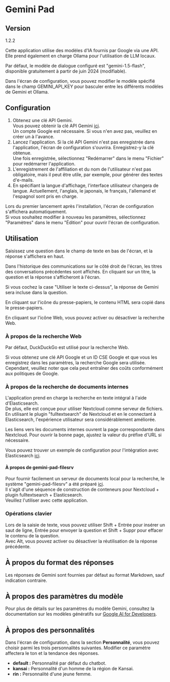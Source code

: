 # Gemini Pad

## Version
1.2.2

Cette application utilise des modèles d'IA fournis par Google via une API.  
Elle prend également en charge Ollama pour l'utilisation de LLM locaux.

Par défaut, le modèle de dialogue configuré est "gemini-1.5-flash", disponible gratuitement à partir de juin 2024 (modifiable).

Dans l'écran de configuration, vous pouvez modifier le modèle spécifié dans le champ GEMINI_API_KEY pour basculer entre les différents modèles de Gemini et Ollama.

## Configuration

1. Obtenez une clé API Gemini.  
   Vous pouvez obtenir la clé API Gemini [ici](https://aistudio.google.com/app/prompts/new_freeform).  
   Un compte Google est nécessaire. Si vous n'en avez pas, veuillez en créer un à l'avance.
2. Lancez l'application. Si la clé API Gemini n'est pas enregistrée dans l'application, l'écran de configuration s'ouvrira. Enregistrez-y la clé obtenue.  
   Une fois enregistrée, sélectionnez "Redémarrer" dans le menu "Fichier" pour redémarrer l'application.
3. L'enregistrement de l'affiliation et du nom de l'utilisateur n'est pas obligatoire, mais il peut être utile, par exemple, pour générer des textes d'e-mails.
4. En spécifiant la langue d'affichage, l'interface utilisateur changera de langue. Actuellement, l'anglais, le japonais, le français, l'allemand et l'espagnol sont pris en charge.

Lors du premier lancement après l'installation, l'écran de configuration s'affichera automatiquement.  
Si vous souhaitez modifier à nouveau les paramètres, sélectionnez "Paramètres" dans le menu "Édition" pour ouvrir l'écran de configuration.

## Utilisation

Saisissez une question dans le champ de texte en bas de l'écran, et la réponse s'affichera en haut.

Dans l'historique des communications sur le côté droit de l'écran, les titres des conversations précédentes sont affichés. En cliquant sur un titre, la question et la réponse s'afficheront à l'écran.

Si vous cochez la case "Utiliser le texte ci-dessus", la réponse de Gemini sera incluse dans la question.

En cliquant sur l'icône du presse-papiers, le contenu HTML sera copié dans le presse-papiers.

En cliquant sur l'icône Web, vous pouvez activer ou désactiver la recherche Web.

### À propos de la recherche Web

Par défaut, DuckDuckGo est utilisé pour la recherche Web.

Si vous obtenez une clé API Google et un ID CSE Google et que vous les enregistrez dans les paramètres, la recherche Google sera utilisée. Cependant, veuillez noter que cela peut entraîner des coûts conformément aux politiques de Google.

### À propos de la recherche de documents internes

L'application prend en charge la recherche en texte intégral à l'aide d'Elasticsearch.  
De plus, elle est conçue pour utiliser Nextcloud comme serveur de fichiers. En utilisant le plugin "fulltextsearch" de Nextcloud et en le connectant à Elasticsearch, l'expérience utilisateur sera considérablement améliorée.

Les liens vers les documents internes ouvrent la page correspondante dans Nextcloud. Pour ouvrir la bonne page, ajustez la valeur du préfixe d'URL si nécessaire.

Vous pouvez trouver un exemple de configuration pour l'intégration avec Elasticsearch [ici](https://github.com/dtmoyaji/gemini-pad/wiki/Setting-for-Nextcloud---Elasticsearch-\(gemini%E2%80%90pad%E2%80%90filesrv\)).

#### À propos de gemini-pad-filesrv

Pour fournir facilement un serveur de documents local pour la recherche, le système "gemini-pad-filesrv" a été préparé [ici](https://github.com/dtmoyaji/gemini-pad-filesrv).  
Il s'agit d'une séquence de construction de conteneurs pour Nextcloud + plugin fulltextsearch + Elasticsearch.  
Veuillez l'utiliser avec cette application.

### Opérations clavier

Lors de la saisie de texte, vous pouvez utiliser Shift + Entrée pour insérer un saut de ligne, Entrée pour envoyer la question et Shift + Suppr pour effacer le contenu de la question.  
Avec Alt, vous pouvez activer ou désactiver la réutilisation de la réponse précédente.

## À propos du format des réponses

Les réponses de Gemini sont fournies par défaut au format Markdown, sauf indication contraire.

## À propos des paramètres du modèle

Pour plus de détails sur les paramètres du modèle Gemini, consultez la documentation sur les modèles génératifs sur [Google AI for Developers](https://ai.google.dev/gemini-api/docs/models/generative-models?hl=fr&_gl=1*1fu959e*_up*MQ..*_ga*MTgyNTQxNDY0NC4xNzE0MDIxNDY3*_ga_P1DBVKWT6V*MTcxNDAyMTQ2Ny4xLjAuMTcxNDAyMTg1NC4wLjAuMA..).

## À propos des personnalités

Dans l'écran de configuration, dans la section **Personnalité**, vous pouvez choisir parmi les trois personnalités suivantes. Modifier ce paramètre affectera le ton et la tendance des réponses.

* **default :** Personnalité par défaut du chatbot.
* **kansai :** Personnalité d'un homme de la région de Kansai.
* **rin :** Personnalité d'une jeune femme.